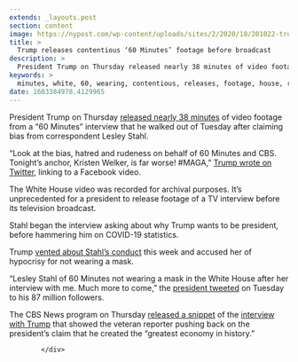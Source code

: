 ```yaml
--- 
extends: _layouts.post 
section: content 
image: https://nypost.com/wp-content/uploads/sites/2/2020/10/201022-trump-60-minutes-released.jpg?quality=90&strip=all&w=1200 
title: > 
  Trump releases contentious ‘60 Minutes’ footage before broadcast 
description: > 
  President Trump on Thursday released nearly 38 minutes of video footage from a “60 Minutes” interview that he walked out of Tuesday after claiming bias from correspondent Lesley Stahl.“Look at the bias, hatred and rudeness on behalf of 60 Minutes and CBS.The White House video was recorded for archival purposes.It’s unprecedented for a president to release footage of a TV interview before its television broadcast.“Lesley Stahl of 60 Minutes not wearing a mask in the White House after her interview with me. 
keywords: > 
  minutes, white, 60, wearing, contentious, releases, footage, house, released, interview, video, president, broadcast, trump 
date: 1603384978.4129965 
--- 
```

<div><p>President Trump on Thursday <a href="https://www.facebook.com/DonaldTrump/videos/350524406214941" rel="noopener noreferrer" target="_blank">released nearly 38 minutes</a> of video footage from a &#8220;60 Minutes&#8221; interview that he walked out of Tuesday after claiming bias from correspondent Lesley Stahl.</p>
<p>&#8220;Look at the bias, hatred and rudeness on behalf of 60 Minutes and CBS. Tonight&#8217;s anchor, Kristen Welker, is far worse! #MAGA,&#8221; <a href="https://twitter.com/realDonaldTrump/status/1319298695683334144" rel="noopener noreferrer" target="_blank">Trump wrote on Twitter</a>, linking to a Facebook video.</p>
<p>The White House video was recorded for archival purposes. It&#8217;s unprecedented for a president to release footage of a TV interview before its television broadcast.</p>
<p>Stahl began the interview asking about why Trump wants to be president, before hammering him on COVID-19 statistics.</p>
<p>Trump <a href="https://nypost.com/2020/10/20/trump-tweets-video-of-mask-free-lesley-stahl-after-60-minutes-interview/">vented about Stahl&#8217;s conduct</a> this week and accused her of hypocrisy for not wearing a mask.</p>
<p>&#8220;Lesley Stahl of 60 Minutes not wearing a mask in the White House after her interview with me. Much more to come,&#8221; the&#160;<a href="https://twitter.com/realDonaldTrump/status/1318644698341408769" rel="noopener noreferrer" target="_blank">president tweeted</a> on Tuesday to his 87 million followers.</p>
<p>The CBS News program on Thursday <a href="https://nypost.com/2020/10/22/lesley-stahl-pushes-back-at-trump-over-greatest-economy-in-history-claim/">released a snippet</a> of the <a href="https://nypost.com/2020/10/21/trump-tweets-pics-from-fake-lesley-stahl-60-minutes-interview/">interview with Trump</a> that showed the veteran reporter pushing back on the president&#8217;s claim that he created the &#8220;greatest economy in history.&#8221;</p>
 
			</div>
